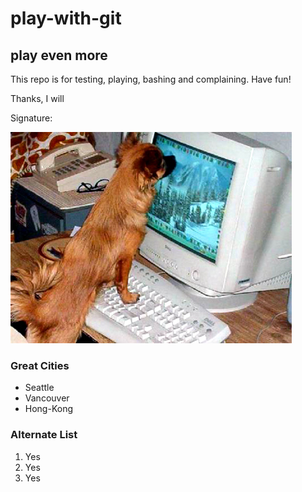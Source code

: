 # play-with-git

## play even more

This repo is for testing, playing, bashing and complaining.  Have fun!

Thanks, I will

Signature:

![](computerdog.jpg)

### Great Cities
* Seattle
* Vancouver
* Hong-Kong

### Alternate List
1. Yes
1. Yes
1. Yes
